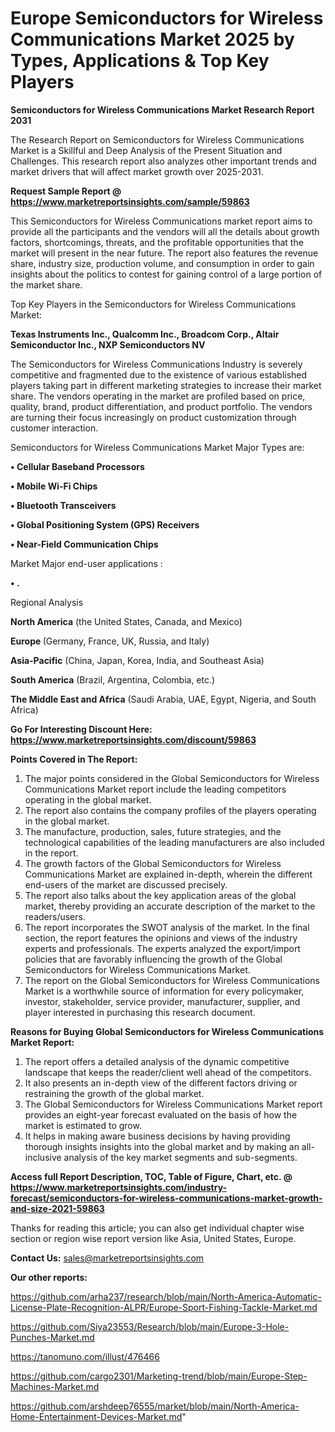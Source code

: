 # Europe Semiconductors for Wireless Communications Market 2025 by Types, Applications & Top Key Players

<strong>Semiconductors for Wireless Communications Market Research Report 2031</strong>

The Research Report on Semiconductors for Wireless Communications Market is a Skillful and Deep Analysis of the Present Situation and Challenges. This research report also analyzes other important trends and market drivers that will affect market growth over 2025-2031.

<strong>Request Sample Report @ <a href=https://www.marketreportsinsights.com/sample/59863>https://www.marketreportsinsights.com/sample/59863</a></strong>

This Semiconductors for Wireless Communications market report aims to provide all the participants and the vendors will all the details about growth factors, shortcomings, threats, and the profitable opportunities that the market will present in the near future. The report also features the revenue share, industry size, production volume, and consumption in order to gain insights about the politics to contest for gaining control of a large portion of the market share.

Top Key Players in the Semiconductors for Wireless Communications Market:

<strong>Texas Instruments Inc., Qualcomm Inc., Broadcom Corp., Altair Semiconductor Inc., NXP Semiconductors NV</strong>

The Semiconductors for Wireless Communications Industry is severely competitive and fragmented due to the existence of various established players taking part in different marketing strategies to increase their market share. The vendors operating in the market are profiled based on price, quality, brand, product differentiation, and product portfolio. The vendors are turning their focus increasingly on product customization through customer interaction.

Semiconductors for Wireless Communications Market Major Types are:

<strong>• Cellular Baseband Processors

• Mobile Wi-Fi Chips

• Bluetooth Transceivers

• Global Positioning System (GPS) Receivers

• Near-Field Communication Chips</strong>

Market Major end-user applications :

<strong>• .</strong>

Regional Analysis

</u><strong><b>North America</b></strong> (the United States, Canada, and Mexico)

<strong><b>Europe </b></strong>(Germany, France, UK, Russia, and Italy)

<strong><b>Asia-Pacific</b></strong> (China, Japan, Korea, India, and Southeast Asia)

<strong><b>South America</b></strong> (Brazil, Argentina, Colombia, etc.)

<strong><b>The Middle East and Africa</b></strong> (Saudi Arabia, UAE, Egypt, Nigeria, and South Africa)

<strong>Go For Interesting Discount Here: <a href=https://www.marketreportsinsights.com/discount/59863>https://www.marketreportsinsights.com/discount/59863</a></strong>

<strong>Points Covered in The Report:</strong>
<ol>
  <li>The major points considered in the Global Semiconductors for Wireless Communications Market report include the leading competitors operating in the global market.</li>
  <li>The report also contains the company profiles of the players operating in the global market.</li>
  <li>The manufacture, production, sales, future strategies, and the technological capabilities of the leading manufacturers are also included in the report.</li>
  <li>The growth factors of the Global Semiconductors for Wireless Communications Market are explained in-depth, wherein the different end-users of the market are discussed precisely.</li>
  <li>The report also talks about the key application areas of the global market, thereby providing an accurate description of the market to the readers/users.</li>
  <li>The report incorporates the SWOT analysis of the market. In the final section, the report features the opinions and views of the industry experts and professionals. The experts analyzed the export/import policies that are favorably influencing the growth of the Global Semiconductors for Wireless Communications Market.</li>
  <li>The report on the Global Semiconductors for Wireless Communications Market is a worthwhile source of information for every policymaker, investor, stakeholder, service provider, manufacturer, supplier, and player interested in purchasing this research document.</li>
</ol>
<strong>Reasons for Buying Global Semiconductors for Wireless Communications Market Report:</strong>

<ol>
  <li>The report offers a detailed analysis of the dynamic competitive landscape that keeps the reader/client well ahead of the competitors.</li>
  <li>It also presents an in-depth view of the different factors driving or restraining the growth of the global market.</li>
  <li>The Global Semiconductors for Wireless Communications Market report provides an eight-year forecast evaluated on the basis of how the market is estimated to grow.</li>
  <li>It helps in making aware business decisions by having providing thorough insights insights into the global market and by making an all-inclusive analysis of the key market segments and sub-segments.</li>
</ol>
<strong>Access full Report Description, TOC, Table of Figure, Chart, etc. @ <a href=https://www.marketreportsinsights.com/industry-forecast/semiconductors-for-wireless-communications-market-growth-and-size-2021-59863>https://www.marketreportsinsights.com/industry-forecast/semiconductors-for-wireless-communications-market-growth-and-size-2021-59863</a></strong>


Thanks for reading this article; you can also get individual chapter wise section or region wise report version like Asia, United States, Europe.

<strong>Contact Us:</strong>
sales@marketreportsinsights.com

<strong>Our other reports:</strong>

<a href=https://github.com/arha237/research/blob/main/North-America-Automatic-License-Plate-Recognition-ALPR/Europe-Sport-Fishing-Tackle-Market.md>https://github.com/arha237/research/blob/main/North-America-Automatic-License-Plate-Recognition-ALPR/Europe-Sport-Fishing-Tackle-Market.md</a>

<a href=https://github.com/Siya23553/Research/blob/main/Europe-3-Hole-Punches-Market.md>https://github.com/Siya23553/Research/blob/main/Europe-3-Hole-Punches-Market.md</a>

<a href=https://tanomuno.com/illust/476466>https://tanomuno.com/illust/476466</a>

<a href=https://github.com/cargo2301/Marketing-trend/blob/main/Europe-Step-Machines-Market.md>https://github.com/cargo2301/Marketing-trend/blob/main/Europe-Step-Machines-Market.md</a>

<a href=https://github.com/arshdeep76555/market/blob/main/North-America-Home-Entertainment-Devices-Market.md>https://github.com/arshdeep76555/market/blob/main/North-America-Home-Entertainment-Devices-Market.md</a>"
